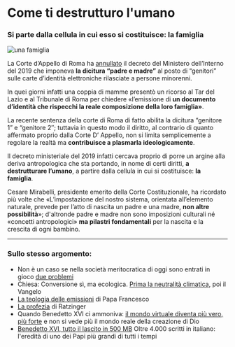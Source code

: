 # Come ti destrutturo l'umano

### Si parte dalla cellula in cui esso si costituisce: la famiglia

![una famiglia](destrutturare.jpeg)

La Corte d’Appello di Roma ha [annullato](https://www.ansa.it/sito/notizie/topnews/2024/02/15/corte-dappello-su-carta-didentita-ok-genitore-1-e-2_1219ed1a-5eab-4b5f-baee-5f1b216bccfc.html) il decreto del Ministero dell’Interno del 2019 che imponeva **la dicitura “padre e madre”** al posto di “genitori” sulle carte d’identità elettroniche rilasciate a persone minorenni.

In quei giorni infatti una coppia di mamme presentò un ricorso al Tar del Lazio e al Tribunale di Roma per chiedere «l’emissione di **un documento d’identità che rispecchi la reale composizione della loro famiglia»**.

La recente sentenza della corte di Roma di fatto abilita la dicitura “genitore 1” e “genitore 2″; tuttavia in questo modo il diritto, al contrario di quanto affermato proprio dalla Corte D’ Appello, non si limita semplicemente a regolare la realtà ma **contribuisce a plasmarla ideologicamente**.

Il decreto ministeriale del 2019 infatti cercava proprio di porre un argine alla deriva antropologica che sta portando, in nome di certi diritti, **a destrutturare l’umano**, a partire dalla cellula in cui si costituisce: **la famiglia**.

Cesare Mirabelli, presidente emerito della Corte Costituzionale, ha ricordato più volte che «L’impostazione del nostro sistema, orientata all’elemento naturale, prevede per l’atto di nascita un padre e una madre, **non altre possibilità**»; d'altronde padre e madre non sono imposizioni culturali né «concetti antropologici» **ma pilastri fondamentali** per la nascita e la crescita di ogni bambino.

---
### Sullo stesso argomento:
- Non è un caso se nella società meritocratica di oggi sono entrati in gioco [due problemi](/articles/2024-02-14-siate-efficienti.html)
- Chiesa: Conversione sì, ma ecologica. [Prima la neutralità climatica](/articles/2023-12-14-chiesa-conversione-ecologica.html), poi il Vangelo
- [La teologia delle emissioni](/articles/2023-10-20-teologia-delle-emissioni.html) di Papa Francesco
- [La profezia](/articles/2024-02-01-profezia-ratzinger.html) di Ratzinger
- Quando Benedetto XVI ci ammoniva: [il mondo virtuale diventa più vero, più forte](/articles/2023-08-01-non-conformatevi-al-mondo.html) e non si vede più il mondo reale della creazione di Dio
- [Benedetto XVI, tutto il lascito in 500 MB](/articles/2023-01-20-benedetto-xvi.html) Oltre 4.000 scritti in italiano: l'eredità di uno dei Papi più grandi di tutti i tempi